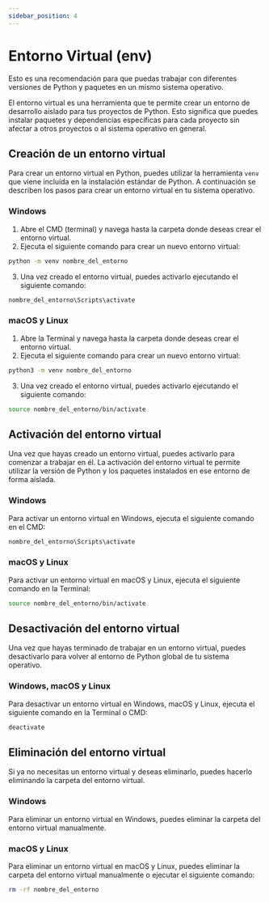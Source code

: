 ```yaml
---
sidebar_position: 4
---
```


# Entorno Virtual (env)

Esto es una recomendación para que puedas trabajar con diferentes versiones de Python y paquetes en un mismo sistema operativo.

El entorno virtual es una herramienta que te permite crear un entorno de desarrollo aislado para tus proyectos de Python. Esto significa que puedes instalar paquetes y dependencias específicas para cada proyecto sin afectar a otros proyectos o al sistema operativo en general.

## Creación de un entorno virtual

Para crear un entorno virtual en Python, puedes utilizar la herramienta `venv` que viene incluida en la instalación estándar de Python. A continuación se describen los pasos para crear un entorno virtual en tu sistema operativo.

### Windows

1. Abre el CMD (terminal) y navega hasta la carpeta donde deseas crear el entorno virtual.
2. Ejecuta el siguiente comando para crear un nuevo entorno virtual:

```bash
python -m venv nombre_del_entorno
```

3. Una vez creado el entorno virtual, puedes activarlo ejecutando el siguiente comando:

```bash
nombre_del_entorno\Scripts\activate
```

### macOS y Linux

1. Abre la Terminal y navega hasta la carpeta donde deseas crear el entorno virtual.
2. Ejecuta el siguiente comando para crear un nuevo entorno virtual:

```bash
python3 -m venv nombre_del_entorno
```

3. Una vez creado el entorno virtual, puedes activarlo ejecutando el siguiente comando:

```bash
source nombre_del_entorno/bin/activate
```

## Activación del entorno virtual

Una vez que hayas creado un entorno virtual, puedes activarlo para comenzar a trabajar en él. La activación del entorno virtual te permite utilizar la versión de Python y los paquetes instalados en ese entorno de forma aislada.

### Windows

Para activar un entorno virtual en Windows, ejecuta el siguiente comando en el CMD:

```bash
nombre_del_entorno\Scripts\activate
```

### macOS y Linux

Para activar un entorno virtual en macOS y Linux, ejecuta el siguiente comando en la Terminal:

```bash
source nombre_del_entorno/bin/activate
```

## Desactivación del entorno virtual

Una vez que hayas terminado de trabajar en un entorno virtual, puedes desactivarlo para volver al entorno de Python global de tu sistema operativo.

### Windows, macOS y Linux

Para desactivar un entorno virtual en Windows, macOS y Linux, ejecuta el siguiente comando en la Terminal o CMD:

```bash
deactivate
```

## Eliminación del entorno virtual

Si ya no necesitas un entorno virtual y deseas eliminarlo, puedes hacerlo eliminando la carpeta del entorno virtual.

### Windows

Para eliminar un entorno virtual en Windows, puedes eliminar la carpeta del entorno virtual manualmente.

### macOS y Linux

Para eliminar un entorno virtual en macOS y Linux, puedes eliminar la carpeta del entorno virtual manualmente o ejecutar el siguiente comando:

```bash
rm -rf nombre_del_entorno
```
